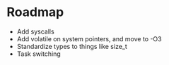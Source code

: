 # Roadmap
- Add syscalls
- Add volatile on system pointers, and move to -O3
- Standardize types to things like size_t
- Task switching
